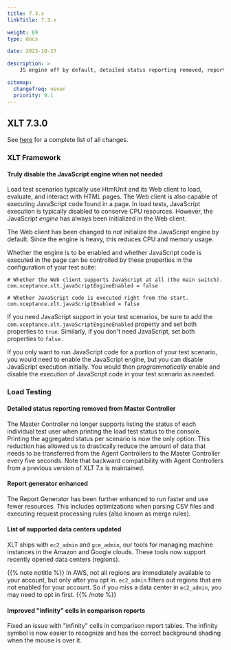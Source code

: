 ```yaml
---
title: 7.3.x
linkTitle: 7.3.x

weight: 69
type: docs

date: 2023-10-27

description: >
    JS engine off by default, detailed status reporting removed, report generator improvements

sitemap:
  changefreq: never
  priority: 0.1
---
```


## XLT 7.3.0

See [here](https://github.com/Xceptance/XLT/milestone/29?closed=1) for a complete list of all changes.


### XLT Framework

#### Truly disable the JavaScript engine when not needed

Load test scenarios typically use HtmlUnit and its Web client to load, evaluate, and interact with HTML pages. The Web client is also capable of executing JavaScript code found in a page. In load tests, JavaScript execution is typically disabled to conserve CPU resources. However, the JavaScript *engine* has always been initialized in the Web client.

The Web client has been changed to *not* initialize the JavaScript engine by default. Since the engine is heavy, this reduces CPU and memory usage.

Whether the engine is to be enabled and whether JavaScript code is executed in the page can be controlled by these properties in the configuration of your test suite:

```
# Whether the Web client supports JavaScript at all (the main switch).
com.xceptance.xlt.javaScriptEngineEnabled = false

# Whether JavaScript code is executed right from the start.
com.xceptance.xlt.javaScriptEnabled = false
```

If you need JavaScript support in your test scenarios, be sure to add the `com.xceptance.xlt.javaScriptEngineEnabled` property and set both properties to `true`. Similarly, if you don't need JavaScript, set both properties to `false.`

If you only want to run JavaScript code for a portion of your test scenario, you would need to enable the JavaScript engine, but you can disable JavaScript execution initially. You would then *programmatically* enable and disable the execution of JavaScript code in your test scenario as needed.


### Load Testing

#### Detailed status reporting removed from Master Controller

The Master Controller no longer supports listing the status of each individual test user when printing the load test status to the console. Printing the aggregated status per scenario is now the only option. This reduction has allowed us to drastically reduce the amount of data that needs to be transferred from the Agent Controllers to the Master Controller every five seconds. Note that backward compatibility with Agent Controllers from a previous version of XLT 7.x is maintained.

#### Report generator enhanced

The Report Generator has been further enhanced to run faster and use fewer resources. This includes optimizations when parsing CSV files and executing request processing rules (also known as merge rules).

#### List of supported data centers updated

XLT ships with `ec2_admin` and `gce_admin`, our tools for managing machine instances in the Amazon and Google clouds. These tools now support recently opened data centers (regions).

{{% note notitle %}}
In AWS, not all regions are immediately available to your account, but only after you opt in. `ec2_admin` filters out regions that are not enabled for your account. So if you miss a data center in `ec2_admin`, you may need to opt in first.
{{% /note %}}

#### Improved "infinity" cells in comparison reports

Fixed an issue with "infinity" cells in comparison report tables. The infinity symbol is now easier to recognize and has the correct background shading when the mouse is over it.
 
